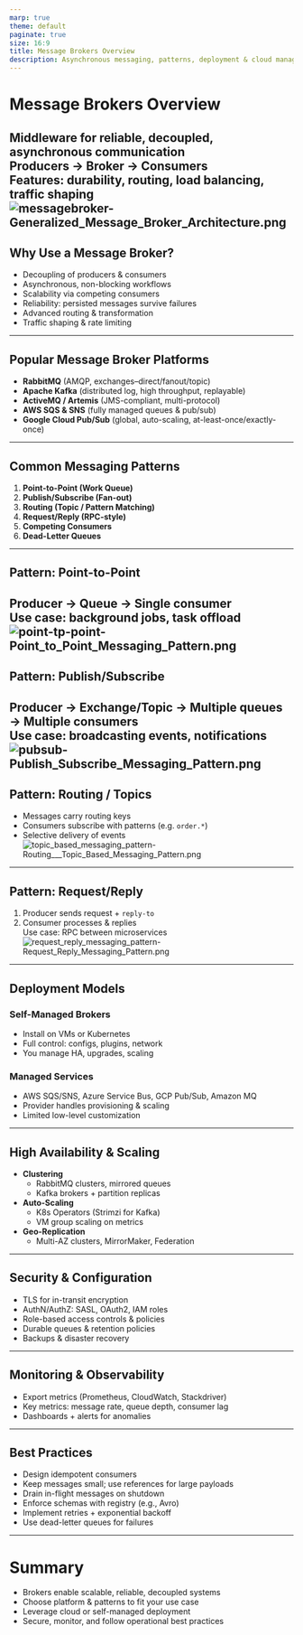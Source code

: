 ```yaml
---
marp: true
theme: default
paginate: true
size: 16:9
title: Message Brokers Overview
description: Asynchronous messaging, patterns, deployment & cloud management
---
```


# Message Brokers Overview

Middleware for reliable, decoupled, asynchronous communication  
Producers → Broker → Consumers  
Features: durability, routing, load balancing, traffic shaping
![messagebroker-Generalized_Message_Broker_Architecture.png](messagebroker-Generalized_Message_Broker_Architecture.png)
---

## Why Use a Message Broker?

- Decoupling of producers & consumers
- Asynchronous, non-blocking workflows
- Scalability via competing consumers
- Reliability: persisted messages survive failures
- Advanced routing & transformation
- Traffic shaping & rate limiting

---

## Popular Message Broker Platforms

- **RabbitMQ** (AMQP, exchanges–direct/fanout/topic)
- **Apache Kafka** (distributed log, high throughput, replayable)
- **ActiveMQ / Artemis** (JMS-compliant, multi-protocol)
- **AWS SQS & SNS** (fully managed queues & pub/sub)
- **Google Cloud Pub/Sub** (global, auto-scaling, at-least-once/exactly-once)

---

## Common Messaging Patterns

1. **Point-to-Point (Work Queue)**
2. **Publish/Subscribe (Fan-out)**
3. **Routing (Topic / Pattern Matching)**
4. **Request/Reply (RPC-style)**
5. **Competing Consumers**
6. **Dead-Letter Queues**

---

## Pattern: Point-to-Point

Producer → Queue → Single consumer  
Use case: background jobs, task offload
![point-tp-point-Point_to_Point_Messaging_Pattern.png](point-tp-point-Point_to_Point_Messaging_Pattern.png)
---

## Pattern: Publish/Subscribe

Producer → Exchange/Topic → Multiple queues → Multiple consumers  
Use case: broadcasting events, notifications
![pubsub-Publish_Subscribe_Messaging_Pattern.png](pubsub-Publish_Subscribe_Messaging_Pattern.png)
---

## Pattern: Routing / Topics

- Messages carry routing keys
- Consumers subscribe with patterns (e.g. `order.*`)
- Selective delivery of events
![topic_based_messaging_pattern-Routing___Topic_Based_Messaging_Pattern.png](topic_based_messaging_pattern-Routing___Topic_Based_Messaging_Pattern.png)
---

## Pattern: Request/Reply

1. Producer sends request + `reply-to`
2. Consumer processes & replies  
   Use case: RPC between microservices
![request_reply_messaging_pattern-Request_Reply_Messaging_Pattern.png](request_reply_messaging_pattern-Request_Reply_Messaging_Pattern.png)
---

## Deployment Models

### Self-Managed Brokers

- Install on VMs or Kubernetes
- Full control: configs, plugins, network
- You manage HA, upgrades, scaling

### Managed Services

- AWS SQS/SNS, Azure Service Bus, GCP Pub/Sub, Amazon MQ
- Provider handles provisioning & scaling
- Limited low-level customization

---

## High Availability & Scaling

- **Clustering**
    - RabbitMQ clusters, mirrored queues
    - Kafka brokers + partition replicas
- **Auto-Scaling**
    - K8s Operators (Strimzi for Kafka)
    - VM group scaling on metrics
- **Geo-Replication**
    - Multi-AZ clusters, MirrorMaker, Federation

---

## Security & Configuration

- TLS for in-transit encryption
- AuthN/AuthZ: SASL, OAuth2, IAM roles
- Role-based access controls & policies
- Durable queues & retention policies
- Backups & disaster recovery

---

## Monitoring & Observability

- Export metrics (Prometheus, CloudWatch, Stackdriver)
- Key metrics: message rate, queue depth, consumer lag
- Dashboards + alerts for anomalies

---

## Best Practices

- Design idempotent consumers
- Keep messages small; use references for large payloads
- Drain in-flight messages on shutdown
- Enforce schemas with registry (e.g., Avro)
- Implement retries + exponential backoff
- Use dead-letter queues for failures

---

# Summary

- Brokers enable scalable, reliable, decoupled systems
- Choose platform & patterns to fit your use case
- Leverage cloud or self-managed deployment
- Secure, monitor, and follow operational best practices